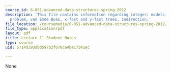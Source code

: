 ```yaml
---
course_id: 6-851-advanced-data-structures-spring-2012
description: 'This file contains information regarding integer: models, predecessor
  problem, van Emde Boas, x-fast and y-fast trees, indirection.'
file_location: /coursemedia/6-851-advanced-data-structures-spring-2012/5714d393dbd597b3f070ca4be17341ec_MIT6_851S12_L11.pdf
file_type: application/pdf
layout: pdf
title: Lecture 11 Student Notes
type: course
uid: 5714d393dbd597b3f070ca4be17341ec

---
```

None